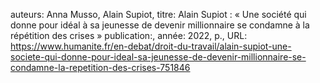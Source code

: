 auteurs: Anna Musso, Alain Supiot, 
titre: Alain Supiot : « Une société qui donne pour idéal à sa jeunesse de devenir millionnaire se condamne à la répétition des crises »
publication:, 
année: 2022, 
p.,
URL: https://www.humanite.fr/en-debat/droit-du-travail/alain-supiot-une-societe-qui-donne-pour-ideal-sa-jeunesse-de-devenir-millionnaire-se-condamne-la-repetition-des-crises-751846

